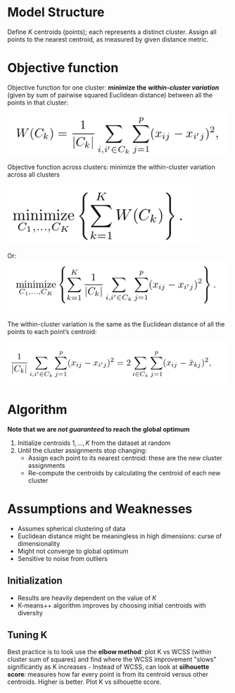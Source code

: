 # Model Structure

Define $K$ centroids (points); each represents a distinct cluster. Assign all points to the nearest centroid, as measured by given distance metric.

# Objective function

Objective function for one cluster: **minimize the** **_within-cluster variation_** (given by sum of pairwise squared Euclidean distance) between all the points in that cluster:


<img src="imgs/kmeans_img_1.png">

Objective function across clusters: minimize the within-cluster variation across all clusters

<img src="imgs/minimize 1.png">

Or:
<img src="minimize 2.png">


  

The within-cluster variation is the same as the Euclidean distance of all the points to each point’s centroid:

<img src="imgs/k_means_img_2.png">

# Algorithm

**Note that we are *not guaranteed* to reach the global optimum**

1. Initialize centroids $1,...,K$ from the dataset at random
2. Until the cluster assignments stop changing:
	- Assign each point to its nearest centroid: these are the new cluster assignments
	- Re-compute the centroids by calculating the centroid of each new cluster

# Assumptions and Weaknesses
- Assumes spherical clustering of data
- Euclidean distance might be meaningless in high dimensions: curse of dimensionality
- Might not converge to global optimum
- Sensitive to noise from outliers
## Initialization
- Results are heavily dependent on the value of $K$ 
- K-means++ algorithm improves by choosing initial centroids with diversity

## Tuning K 
Best practice is to look use the **elbow method**: plot K vs WCSS (within cluster sum of squares) and find where the WCSS improvement "slows" significantly as K increases 
	- Instead of WCSS, can look at **silhouette score**: measures how far every point is from its centroid versus other centroids. Higher is better. Plot K vs silhouette score. 